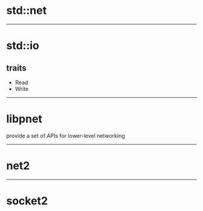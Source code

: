 # std::net


--------------------------------------------------------------------------------
# std::io
## traits
- Read
- Write


--------------------------------------------------------------------------------
# libpnet
provide a set of APIs for lower-level networking

--------------------------------------------------------------------------------
# net2

--------------------------------------------------------------------------------
# socket2
